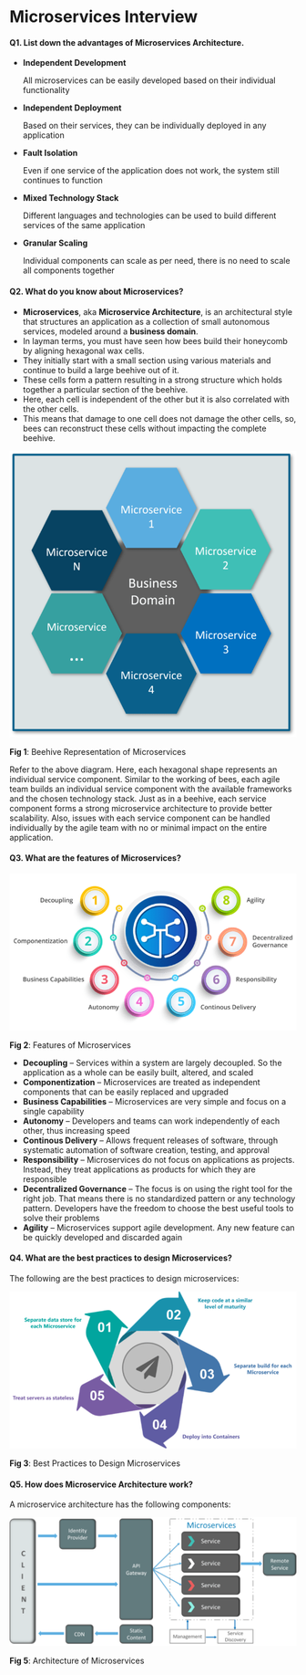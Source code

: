 # Microservices Interview

#### Q1. List down the advantages of Microservices Architecture.

-   **Independent Development**

    All microservices can be easily developed based on their individual functionality

-   **Independent Deployment**

    Based on their services, they can be individually deployed in any application

-   **Fault Isolation**

    Even if one service of the application does not work, the system still continues to function

-   **Mixed Technology Stack**

    Different languages and technologies can be used to build different services of the same application

-   **Granular Scaling**

    Individual components can scale as per need, there is no need to scale all components together

#### Q2. What do you know about Microservices?

-   **Microservices**, aka **Microservice Architecture**, is an architectural style that structures an application as a collection of small autonomous services, modeled around a **business domain**.
-   In layman terms, you must have seen how bees build their honeycomb by aligning hexagonal wax cells.
-   They initially start with a small section using various materials and continue to build a large beehive out of it.
-   These cells form a pattern resulting in a strong structure which holds together a particular section of the beehive.
-   Here, each cell is independent of the other but it is also correlated with the other cells.
-   This means that damage to one cell does not damage the other cells, so, bees can reconstruct these cells without impacting the complete beehive.

![Alt text](./images/microservices-What-Are-Microservices-edureka-768x765.png)

**Fig 1**: Beehive Representation of Microservices

Refer to the above diagram. Here, each hexagonal shape represents an individual service component. Similar to the working of bees, each agile team builds an individual service component with the available frameworks and the chosen technology stack. Just as in a beehive, each service component forms a strong microservice architecture to provide better scalability. Also, issues with each service component can be handled individually by the agile team with no or minimal impact on the entire application.

#### Q3. What are the features of Microservices?

![Alt text](./images/microservices-slide-4-768x419.png)

**Fig 2**: Features of Microservices

-   **Decoupling** – Services within a system are largely decoupled. So the application as a whole can be easily built, altered, and scaled
-   **Componentization** – Microservices are treated as independent components that can be easily replaced and upgraded
-   **Business Capabilities** – Microservices are very simple and focus on a single capability
-   **Autonomy** – Developers and teams can work independently of each other, thus increasing speed
-   **Continous Delivery** – Allows frequent releases of software, through systematic automation of software creation, testing, and approval
-   **Responsibility** – Microservices do not focus on applications as projects. Instead, they treat applications as products for which they are responsible
-   **Decentralized Governance** – The focus is on using the right tool for the right job. That means there is no standardized pattern or any technology pattern. Developers have the freedom to choose the best useful tools to solve their problems
-   **Agility** – Microservices support agile development. Any new feature can be quickly developed and discarded again

#### Q4. What are the best practices to design Microservices?

The following are the best practices to design microservices:

![Alt text](./images/best-768x421.png)

**Fig 3**: Best Practices to Design Microservices

#### Q5. How does Microservice Architecture work?

A microservice architecture has the following components:

![Alt text](./images/archi.png)

**Fig 5**: Architecture of Microservices